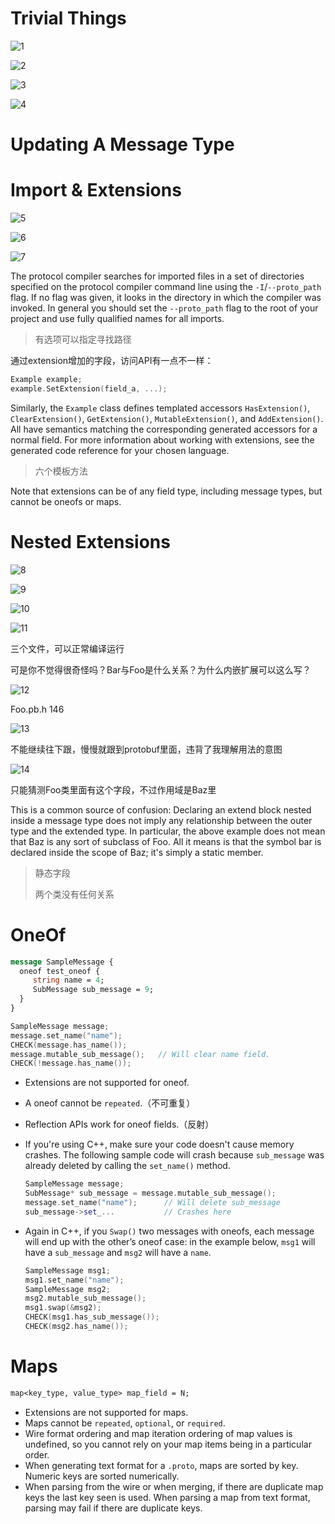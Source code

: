 # Trivial Things #

![1](1.jpg)

![2](2.jpg)

![3](3.jpg)

![4](4.jpg)

# Updating A Message Type #

# Import & Extensions #

![5](5.jpg)

![6](6.jpg)

![7](7.jpg)

The protocol compiler searches for imported files in a set of directories specified on the protocol compiler command line using the `-I`/`--proto_path` flag. If no flag was given, it looks in the directory in which the compiler was invoked. In general you should set the `--proto_path` flag to the root of your project and use fully qualified names for all imports.

> 有选项可以指定寻找路径

通过extension增加的字段，访问API有一点不一样：

```c++
Example example;
example.SetExtension(field_a, ...);
```

Similarly, the `Example` class defines templated accessors `HasExtension()`, `ClearExtension()`, `GetExtension()`, `MutableExtension()`, and `AddExtension()`. All have semantics matching the corresponding generated accessors for a normal field. For more information about working with extensions, see the generated code reference for your chosen language.

> 六个模板方法

Note that extensions can be of any field type, including message types, but cannot be oneofs or maps.

# Nested Extensions #

![8](8.jpg)

![9](9.jpg)

![10](10.jpg)

![11](11.jpg)

三个文件，可以正常编译运行

可是你不觉得很奇怪吗？Bar与Foo是什么关系？为什么内嵌扩展可以这么写？

![12](12.jpg)

Foo.pb.h 146

![13](13.jpg)

不能继续往下跟，慢慢就跟到protobuf里面，违背了我理解用法的意图

![14](14.jpg)

只能猜测Foo类里面有这个字段，不过作用域是Baz里

This is a common source of confusion: Declaring an extend block nested inside a message type does not imply any relationship between the outer type and the extended type. In particular, the above example does not mean that Baz is any sort of subclass of Foo. All it means is that the symbol bar is declared inside the scope of Baz; it's simply a static member.

> 静态字段
>
> 两个类没有任何关系

# OneOf #

```protobuf
message SampleMessage {
  oneof test_oneof {
     string name = 4;
     SubMessage sub_message = 9;
  }
}
```

```c++
SampleMessage message;
message.set_name("name");
CHECK(message.has_name());
message.mutable_sub_message();   // Will clear name field.
CHECK(!message.has_name());
```

+ Extensions are not supported for oneof.

+ A oneof cannot be `repeated`.（不可重复）

+ Reflection APIs work for oneof fields.（反射）

+ If you're using C++, make sure your code doesn't cause memory crashes. The following sample code will crash because `sub_message` was already deleted by calling the `set_name()` method.

  ```c++
  SampleMessage message;
  SubMessage* sub_message = message.mutable_sub_message();
  message.set_name("name");      // Will delete sub_message
  sub_message->set_...           // Crashes here
  ```

+ Again in C++, if you `Swap()` two messages with oneofs, each message will end up with the other’s oneof case: in the example below, `msg1` will have a `sub_message` and `msg2` will have a `name`.

  ```c++
  SampleMessage msg1;
  msg1.set_name("name");
  SampleMessage msg2;
  msg2.mutable_sub_message();
  msg1.swap(&msg2);
  CHECK(msg1.has_sub_message());
  CHECK(msg2.has_name());
  ```

# Maps #

```protobuf
map<key_type, value_type> map_field = N;
```

+ Extensions are not supported for maps.
+ Maps cannot be `repeated`, `optional`, or `required`.
+ Wire format ordering and map iteration ordering of map values is undefined, so you cannot rely on your map items being in a particular order.
+ When generating text format for a `.proto`, maps are sorted by key. Numeric keys are sorted numerically.
+ When parsing from the wire or when merging, if there are duplicate map keys the last key seen is used. When parsing a map from text format, parsing may fail if there are duplicate keys.

